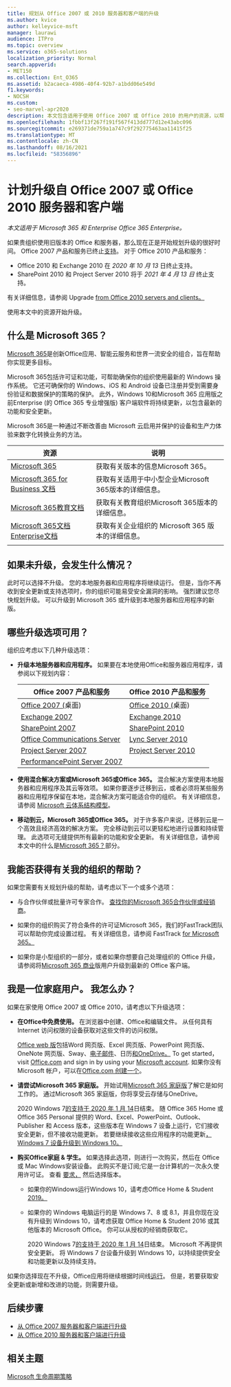 ```yaml
---
title: 规划从 Office 2007 或 2010 服务器和客户端的升级
ms.author: kvice
author: kelleyvice-msft
manager: laurawi
audience: ITPro
ms.topic: overview
ms.service: o365-solutions
localization_priority: Normal
search.appverid:
- MET150
ms.collection: Ent_O365
ms.assetid: b2acaeca-4986-40f4-92b7-a1bdd06e549d
f1.keywords:
- NOCSH
ms.custom:
- seo-marvel-apr2020
description: 本文包含适用于使用 Office 2007 或 Office 2010 的用户的资源，以帮助他们规划升级。
ms.openlocfilehash: 1fbbf13f267f191f567f413dd777d12e43abc096
ms.sourcegitcommit: e269371de759a1a747c9f292775463aa11415f25
ms.translationtype: MT
ms.contentlocale: zh-CN
ms.lasthandoff: 08/16/2021
ms.locfileid: "58356896"
---
```

# <a name="plan-your-upgrade-from-office-2007-or-office-2010-servers-and-clients"></a>计划升级自 Office 2007 或 Office 2010 服务器和客户端

*本文适用于 Microsoft 365 和 Enterprise Office 365 Enterprise。*

如果贵组织使用旧版本的 Office 和服务器，那么现在正是开始规划升级的很好时间。 Office 2007 产品和服务已终止[支持](upgrade-from-office-2007-servers-and-products.md)。 对于 Office 2010 产品和服务：

- Office 2010 和 Exchange 2010 在 *2020 年 10 月 13* 日终止支持。 
- SharePoint 2010 和 Project Server 2010 将于 *2021 年 4 月 13 日* 终止支持。 

有关详细信息，请参阅 Upgrade [from Office 2010 servers and clients。](upgrade-from-office-2010-servers-and-products.md)

使用本文中的资源开始升级。

## <a name="what-is-microsoft-365"></a>什么是 Microsoft 365？

[Microsoft 365](https://www.microsoft.com/microsoft-365)是创新Office应用、智能云服务和世界一流安全的组合，旨在帮助你实现更多目标。

Microsoft 365包括许可证和功能，可帮助确保你的组织使用最新的 Windows 操作系统。 它还可确保你的 Windows、iOS 和 Android 设备已注册并受到需要身份验证和数据保护的策略的保护。 此外，Windows 10和Microsoft 365 应用版之前Enterprise (的 Office 365 专业增强版) 客户端软件将持续更新，以包含最新的功能和安全更新。
  
Microsoft 365是一种通过不断改善由 Microsoft 云启用并保护的设备和生产力体验来数字化转换业务的方法。
 
|资源|说明|
|---|---|
|[Microsoft 365](https://www.microsoft.com/microsoft-365)|获取有关版本的信息Microsoft 365。|
|[Microsoft 365 for Business 文档](../business/index.yml)|获取有关适用于中小型企业Microsoft 365版本的详细信息。|
|[Microsoft 365教育文档](/microsoft-365/education/)|获取有关教育组织Microsoft 365版本的详细信息。|
|[Microsoft 365文档Enterprise文档](./index.yml)|获取有关企业组织的 Microsoft 365 版本的详细信息。|
|||

## <a name="what-happens-if-i-dont-upgrade"></a>如果未升级，会发生什么情况？

此时可以选择不升级。 您的本地服务器和应用程序将继续运行。 但是，当你不再收到安全更新或支持选项时，你的组织可能易受安全漏洞的影响。 强烈建议您尽快规划升级。 可以升级到 Microsoft 365 或升级到本地服务器和应用程序的新版。

## <a name="what-upgrade-options-are-available"></a>哪些升级选项可用？      

组织应考虑以下几种升级选项：

- **升级本地服务器和应用程序。** 如果要在本地使用Office和服务器应用程序，请参阅以下规划内容：<br/> 

  |Office 2007 产品和服务|Office 2010 产品和服务|
  |---|---|
  |[Office 2007 (](/DeployOffice/office-2007-end-support-roadmap)桌面) |[Office 2010 (](/DeployOffice/office-2010-end-support-roadmap)桌面) |
  |[Exchange 2007](exchange-2007-end-of-support.md)|[Exchange 2010](exchange-2010-end-of-support.md)|
  |[SharePoint 2007](sharepoint-2007-end-of-support.md)|[SharePoint 2010](upgrade-from-sharepoint-2010.md)|
  |[Office Communications Server](/skypeforbusiness/plan-your-deployment/upgrade)|[Lync Server 2010](/skypeforbusiness/plan-your-deployment/upgrade)|
  |[Project Server 2007](project-server-2007-end-of-support.md)|[Project Server 2010](project-server-2010-end-of-support.md)|
  |[PerformancePoint Server 2007](pps-2007-end-of-support.md)||
 
- **使用混合解决方案或Microsoft 365或Office 365。** 混合解决方案使用本地服务器和应用程序及其云等效项。 如果你要逐步迁移到云，或者必须将某些服务器和应用程序保留在本地，混合解决方案可能适合你的组织。 有关详细信息，请参阅 [Microsoft 云体系结构模型](../solutions/cloud-architecture-models.md)。 
    
- **移动到云，Microsoft 365或Office 365。** 对于许多客户来说，迁移到云是一个高效且经济高效的解决方案。 完全移动到云可以更轻松地进行设置和持续管理。 此选项可无缝提供所有最新的功能和安全更新。 有关详细信息，请参阅本文中的什么是[Microsoft 365？](#what-is-microsoft-365)部分。
    
## <a name="can-i-get-help-for-my-organization"></a>我能否获得有关我的组织的帮助？

如果您需要有关规划升级的帮助，请考虑以下一个或多个选项：

- 与合作伙伴或批量许可专家合作。 [查找你的Microsoft 365合作伙伴或经销商](https://support.office.com/article/b6c18a9b-2aed-4c84-9d75-af709160258c.aspx)。 

- 如果你的组织购买了符合条件的许可证Microsoft 365，我们的FastTrack团队可以帮助你完成设置过程。 有关详细信息，请参阅 FastTrack [for Microsoft 365。](https://www.microsoft.com/fasttrack/microsoft-365)

- 如果你是小型组织的一部分，或者如果你想要自己处理组织的 Office 升级，请参阅将[Microsoft 365 商业](/office365/admin/setup/upgrade-users-to-latest-office-client)版用户升级到最新的 Office 客户端。 
  
## <a name="im-a-home-user-what-do-i-do"></a>我是一位家庭用户。 我怎么办？

如果在家使用 Office 2007 或 Office 2010，请考虑以下升级选项：

- **在Office中免费使用。** 在浏览器中创建、Office和编辑文件。 从任何具有 Internet 访问权限的设备获取对这些文件的访问权限。 

  [Office web 版](https://products.office.com/office-online/documents-spreadsheets-presentations-office-online)[](https://go.microsoft.com/fwlink/p/?linkid=746678)包括[](https://go.microsoft.com/fwlink/p/?linkid=746664)Word 网页版、Excel 网页版、PowerPoint 网页版、OneNote 网页版、Sway、[电子邮件](https://go.microsoft.com/fwlink/p/?linkid=746676)、日历[](https://go.microsoft.com/fwlink/p/?linkid=746674)[和OneDrive。](https://go.microsoft.com/fwlink/p/?linkid=746679) [](https://go.microsoft.com/fwlink/p/?linkid=746665) [](https://go.microsoft.com/fwlink/p/?linkid=746666) [](https://go.microsoft.com/fwlink/p/?linkid=746675) To get started， visit [Office.com](https://office.com) and sign in by using your [Microsoft account](https://account.microsoft.com/account). 如果你没有 Microsoft 帐户，可以在[Office.com 创建一个](https://office.com)。

- **请尝试Microsoft 365 家庭版。** 开始试用[Microsoft 365 家庭版](https://www.microsoft.com/microsoft-365/p/microsoft-365-family/cfq7ttc0k5dm?rtc=2&activetab=pivot:overviewtab)了解它是如何工作的。 通过Microsoft 365 家庭版，你将享受云存储与OneDrive。

  2020 Windows 7[的支持于 2020 年 1 月 14](https://www.microsoft.com/microsoft-365/windows/end-of-windows-7-support)日结束。 随 Office 365 Home 或 Office 365 Personal 提供的 Word、Excel、PowerPoint、Outlook、Publisher 和 Access 版本，这些版本在 Windows 7 设备上运行，它们接收安全更新，但不接收功能更新。 若要继续接收这些应用程序的功能更新[，Windows 7 设备升级到 Windows 10。](https://support.microsoft.com/help/12435/windows-10-upgrade-faq)
    
- **购买Office家庭 &amp; 学生。** 如果选择此选项，则进行一次购买，然后在 Office 或 Mac Windows安装设备。 此购买不是订阅;它是一台计算机的一次永久使用许可证。 查看 [要求，](https://office.com/systemrequirements) 然后选择版本。

  - 如果你的Windows运行Windows 10，请考虑Office Home & Student [2019。](https://www.microsoft.com/p/office-home-student-2019/cfq7ttc0k7c8)

  - 如果你的 Windows 电脑运行的是 Windows 7、8 或 8.1，并且你现在没有升级到 Windows 10，请考虑获取 Office Home & Student 2016 或其他版本的 Microsoft Office。 你可以从授权的经销商获取它。
     
    2020 Windows 7[的支持于 2020 年 1 月 14](https://www.microsoft.com/microsoft-365/windows/end-of-windows-7-support)日结束。 Microsoft 不再提供安全更新。 将 Windows 7 台设备升级到 Windows 10，以持续提供安全和功能更新以及持续支持。

如果你选择现在不升级，Office应用将继续根据时间线[运行](https://support.microsoft.com/lifecycle/search/13615)。 但是，若要获取安全更新或新增和改进的功能，则需要升级。
   
## <a name="next-steps"></a>后续步骤

- [从 Office 2007 服务器和客户端进行升级](upgrade-from-office-2007-servers-and-products.md)
- [从 Office 2010 服务器和客户端进行升级](upgrade-from-office-2010-servers-and-products.md)
   
## <a name="related-topics"></a>相关主题
  
[Microsoft 生命周期策略](/lifecycle/)